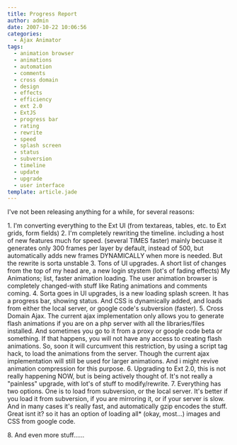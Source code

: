 ```yaml
---
title: Progress Report
author: admin
date: 2007-10-22 10:06:56
categories:
  - Ajax Animator
tags: 
  - animation browser
  - animations
  - automation
  - comments
  - cross domain
  - design
  - effects
  - efficiency
  - ext 2.0
  - ExtJS
  - progress bar
  - rating
  - rewrite
  - speed
  - splash screen
  - status
  - subversion
  - timeline
  - update
  - upgrade
  - user interface
template: article.jade
---
```


I've not been releasing anything for a while, for several reasons:

1\. I'm converting everything to the Ext UI (from textareas, tables, etc. to Ext grids, form fields)
2\. I'm completely rewriting the timeline. including a host of new features much for speed. (several TIMES faster) mainly becuase it generates only 300 frames per layer by default, instead of 500, but automatically adds new frames DYNAMICALLY when more is needed. But the rewrite is sorta unstable
3\. Tons of UI upgrades. A short list of changes from the top of my head are, a new login stystem (lot's of fading effects) My Animations; list, faster animation loading. The user animation browser is completely changed-with stuff like Rating animations and comments coming.
4\. Sorta goes in UI upgrades, is a new loading splash screen. It has a progress bar, showing status. And CSS is dynamically added, and loads from either the local server, or google code's subversion (faster).
5\. Cross Domain Ajax. The current ajax implementation only allows you to generate flash animations if you are on a php server with all the libraries/files installed. And sometimes you go to it from a proxy or google code beta or something. If that happens, you will not have any access to creating flash animations. So, soon it will curcumvent this restriction, by using a script tag hack, to load the animations from the server. Though the current ajax implementation will still be used for larger animations. And i might revive animation compression for this purpose.
6\. Upgrading to Ext 2.0, this is not really happening NOW, but is being actively thought of. It's not really a "painless" upgrade, with lot's of stuff to modify/rewrite.
7\. Everything has two options. One is to load from subversion, or the local server. It's better if you load it from subversion, if you are mirroring it, or if your server is slow. And in many cases it's really fast, and automatically gzip encodes the stuff. Great isnt it? so it has an option of loading all* (okay, most...) images and CSS from google code.

8\. And even more stuff......
